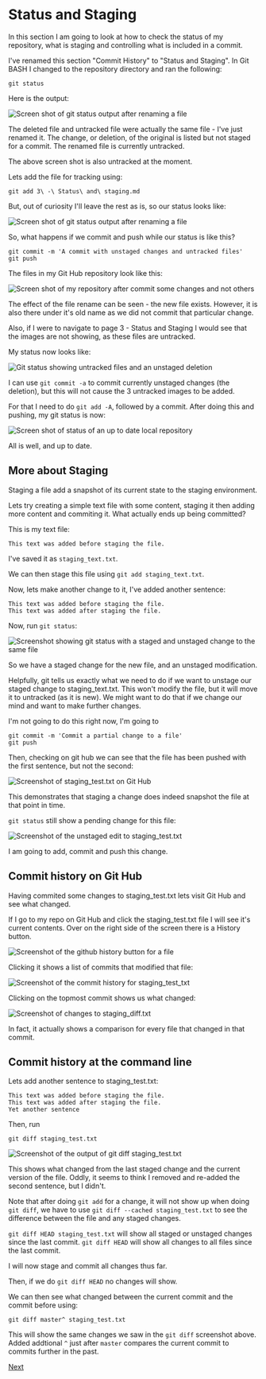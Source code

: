 # Status and Staging

In this section I am going to look at how to check the status of my repository, what is staging and controlling what is included in a commit.

I've renamed this section "Commit History" to "Status and Staging". In Git BASH I changed to the repository directory and ran the following:
```
git status
```

Here is the output:

![Screen shot of git status output after renaming a file](images/git_status_after_rename.png)

The deleted file and untracked file were actually the same file - I've just renamed it. The change, or deletion, of the original is listed but not staged for a commit. The renamed file is currently untracked.

The above screen shot is also untracked at the moment.

Lets add the file for tracking using:
```
git add 3\ -\ Status\ and\ staging.md
```

But, out of curiosity I'll leave the rest as is, so our status looks like:

![Screen shot of git status output after renaming a file](images/git_status_after_tracking_new_file.png)

So, what happens if we commit and push while our status is like this?

```
git commit -m 'A commit with unstaged changes and untracked files'
git push
```

The files in my Git Hub repository look like this:

![Screen shot of my repository after commit some changes and not others](images/GitHub_repo_screenshot_section3a.png)

The effect of the file rename can be seen - the new file exists. However, it is also there under it's old name as we did not commit that particular change.

Also, if I were to navigate to page 3 - Status and Staging I would see that the images are not showing, as these files are untracked.

My status now looks like:

![Git status showing untracked files and an unstaged deletion](images/git_status_with_untracked_files.png)

I can use `git commit -a` to commit currently unstaged changes (the deletion), but this will not cause the 3 untracked images to be added.

For that I need to do `git add -A`, followed by a commit. After doing this and pushing, my git status is now:

![Screen shot of status of an up to date local repository](images/git_status_A_ok.png)

All is well, and up to date.

## More about Staging

Staging a file add a snapshot of its current state to the staging environment.

Lets try creating a simple text file with some content, staging it then adding more content and commiting it. What actually ends up being committed?

This is my text file:
```
This text was added before staging the file.
```
I've saved it as `staging_text.txt`.

We can then stage this file using `git add staging_text.txt`.

Now, lets make another change to it, I've added another sentence:
```
This text was added before staging the file.
This text was added after staging the file.
```

Now, run `git status`:

![Screenshot showing git status with a staged and unstaged change to the same file](images/git_status_staged_and_unstaged_changes_same_file.png)

So we have a staged change for the new file, and an unstaged modification.

Helpfully, git tells us exactly what we need to do if we want to unstage our staged change to staging_text.txt. This won't modify the file, but it will move it to untracked (as it is new). We might want to do that if we change our mind and want to make further changes.

I'm not going to do this right now, I'm going to 
```
git commit -m 'Commit a partial change to a file'
git push
```

Then, checking on git hub we can see that the file has been pushed with the first sentence, but not the second:

![Screenshot of staging_test.txt on Git Hub](images/staging_text_screenshot_1.png)

This demonstrates that staging a change does indeed snapshot the file at that point in time.

`git status` still show a pending change for this file:

![Screenshot of the unstaged edit to staging_test.txt](images/git_status_unstaged_change.png)

I am going to add, commit and push this change.

## Commit history on Git Hub

Having commited some changes to staging_test.txt lets visit Git Hub and see what changed.

If I go to my repo on Git Hub and click the staging_test.txt file I will see it's current contents. Over on the right side of the screen there is a History button.

![Screenshot of the github history button for a file](images/github_history_button.png)

Clicking it shows a list of commits that modified that file:

![Screenshot of the commit history for staging_test_txt](images/github_history_staging_test.png)

Clicking on the topmost commit shows us what changed:

![Screenshot of changes to staging_diff.txt](images/github_staging_test_diff.png)

In fact, it actually shows a comparison for every file that changed in that commit.

## Commit history at the command line

Lets add another sentence to staging_test.txt:
```
This text was added before staging the file.
This text was added after staging the file.
Yet another sentence
```

Then, run
```
git diff staging_test.txt
```

![Screenshot of the output of git diff staging_test.txt](images/git_diff_screenshot.png)

This shows what changed from the last staged change and the current version of the file. Oddly, it seems to think I removed and re-added the second sentence, but I didn't.

Note that after doing `git add` for a change, it will not show up when doing `git diff`, we have to use `git diff --cached staging_test.txt` to see the difference between the file and any staged changes.

`git diff HEAD staging_test.txt` will show all staged or unstaged changes since the last commit. `git diff HEAD` will show all changes to all files since the last commit.

I will now stage and commit all changes thus far.

Then, if we do `git diff HEAD` no changes will show.

We can then see what changed between the current commit and the commit before using:
```
git diff master^ staging_test.txt
```

This will show the same changes we saw in the `git diff` screenshot above. Added addtional `^` just after `master` compares the current commit to commits further in the past.

[Next](4%20-%20Revert.md)